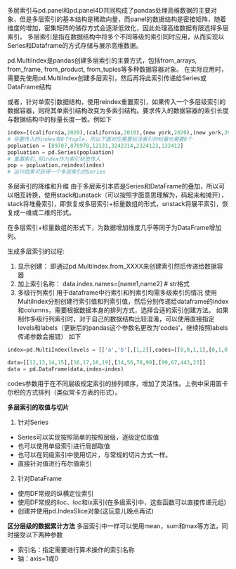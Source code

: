 多层索引与pd.panel和pd.panel4D共同构成了pandas处理高维数据的主要对象，但是多层索引的基本结构是稀疏向量，而panel的数据结构是密接矩阵，随着维度的增加，密集矩阵的储存方式会逐渐低效化，因此处理高维数据有限选择多层索引。
多层索引是指在数据结构中将多个不同等级的索引同时应用，从而实现以Series和Dataframe的方式存储与展示高维数据。

pd.MultiIndex是pandas创建多层索引的主要方式，包括from_arrays, from_frame, from_product, from_tuples等多种数据容器对象。
在实际应用时，需要先使用pd.MultiIndex创建多层索引，然后再将此索引传递给Series或DataFrame结构

或者，针对单索引数据结构，使用reindex重置索引，如果传入一个多层级索引的数据容器，则将其单索引结构改变为多索引结构。要求传入的数据容器的索引长度与数据结构中的标量长度一致。例如下
``` python
index=[(california,2020),(california,2010),(new york,2020),(new york,2010),(texas,2020),(texas,2010)]
# 将要传入的index有6个tuple，所以下面对应需要标注索引的标量也需要6个
popluation = [89787,878978,12131,3242314,2324123,132412]
popluation = pd.Series(popluation)
# 重置索引,将index作为索引标签传入
pop = popluation.reindex(index)
# 运行结果可获得一个多层索引的Series
```

多层索引的降维和升维
由于多层索引本质是Series和DataFrame的叠加，所以可以相互转换，使用stack和unstack（可以按照字面意思理解为，码起来和摊开），stack将堆叠索引，即恢复成多层索引+标量数组的形式，unstack将展平索引，恢复成一维或二维的形式。

在多层索引+标量数组的形式下，为数据增加维度几乎等同于为DataFrame增加列。


生成多层索引的过程:
1. 显示创建：
即通过pd.MultiIndex.from_XXXX来创建索引然后传递给数据容器
2. 加上索引名称：
data.index.names=[name1,name2] # str格式
3. 多级行列索引
用于dataframe中行索引和列索引均需多级索引的情况
使用MultiIndex分别创建行索引值和列索引值，然后分别传递给dataframe的index和columns，需要根据数据本身的排列方式，选择合适的索引创建方法。
如果制作多级行列索引时，对于自己的数据结构比较混淆，可以使用直接指定levels和labels（更新后的pandas这个参数名更改为‘codes'，继续按照labels传递参数会报错）
如下
``` python
index=pd.MultiIndex(levels = [['a','b'],[1,2]],codes=[[0,0,1,1],[0,1,0,1]])

data=[[12,13,14,15],[16,17,18,19],[34,56,78,90],[90,67,443,23]]
data = pd.DataFrame(data,index=index)
```

codes参数用于在不同层级规定索引的排列顺序，增加了灵活性。上例中采用笛卡尔积的方式排列（类似常卡方表的形式）。

**多层索引的取值与切片**
1. 针对Series
- Series可以实现按照简单的按照层级，逐级定位取值
- 也可以使用单级索引进行局部取值
- 也可以在同级索引中使用切片，与常规的切片方式一样。
- 直接针对值进行布尔值索引
2. 针对DataFrame
- 使用DF常规的纵横定位索引
- 使用DF常规的iloc、loc和ix索引(在多级索引中，这些函数可以直接传递元组)
- 创建并使用pd.IndexSlice对象(这玩意儿晚点再试)

**区分层级的数据累计方法**
多层索引中一样可以使用mean，sum和max等方法，同时接受以下两种参数
- 索引名：指定需要进行算术操作的索引名称
- 轴：axis=1或0
